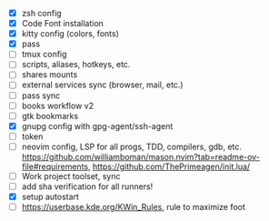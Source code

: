 - [x] zsh config
- [x] Code Font installation
- [x] kitty config (colors, fonts)
- [x] pass
- [ ] tmux config
- [ ] scripts, aliases, hotkeys, etc.
- [ ] shares mounts
- [ ] external services sync (browser, mail, etc.)
- [ ] pass sync
- [ ] books workflow v2
- [ ] gtk bookmarks
- [x] gnupg config with gpg-agent/ssh-agent
- [ ] token
- [ ] neovim config, LSP for all progs, TDD, compilers, gdb, etc. https://github.com/williamboman/mason.nvim?tab=readme-ov-file#requirements, https://github.com/ThePrimeagen/init.lua/
- [ ] Work project toolset, sync
- [ ] add sha verification for all runners!
- [x] setup autostart
- [ ] https://userbase.kde.org/KWin_Rules, rule to maximize foot
